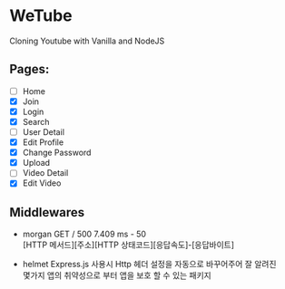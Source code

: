 # WeTube
Cloning Youtube with Vanilla and NodeJS

## Pages:

 - [ ] Home
 - [x] Join
 - [x] Login
 - [x] Search
 - [ ] User Detail
 - [x] Edit Profile
 - [x] Change Password
 - [x] Upload
 - [ ] Video Detail
 - [x] Edit Video

 ## Middlewares

 - morgan
    GET / 500 7.409 ms - 50   
    [HTTP 메서드][주소][HTTP 상태코드][응답속도]-[응답바이트]

- helmet
    Express.js 사용시 Http 헤더 설정을 자동으로 바꾸어주어 잘 알려진    
    몇가지 앱의 취약성으로 부터 앱을 보호 할 수 있는 패키지